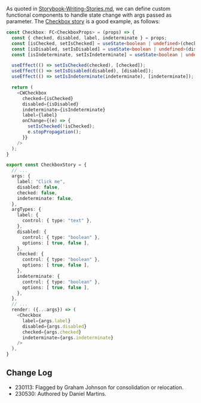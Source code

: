 As quoted in [Storybook-Writing-Stories.md](Storybook-Writing-Stories.md), we can define custom functional components to handle state change with args passed as parameter. The [Checkbox story](../../packages/commonwealth/.storybook/stories/old/molecules/Checkbox.stories.tsx) is a good example, as follows:

```typescript
const Checkbox: FC<CheckboxProps> = (props) => {
  const { checked, disabled, label, indeterminate } = props;
  const [isChecked, setIsChecked] = useState<boolean | undefined>(checked);
  const [isDisabled, setIsDisabled] = useState<boolean | undefined>(disabled);
  const [isIndeterminate, setIsIndeterminate] = useState<boolean | undefined>(indeterminate);

  useEffect(() => setIsChecked(checked), [checked]);
  useEffect(() => setIsDisabled(disabled), [disabled]);
  useEffect(() => setIsIndeterminate(indeterminate), [indeterminate]);

  return (
    <CWCheckbox
      checked={isChecked}
      disabled={isDisabled}
      indeterminate={isIndeterminate}
      label={label}
      onChange={(e) => {
        setIsChecked(!isChecked);
        e.stopPropagation();
      }}
    />
  );
}

export const CheckboxStory = {
  // ...
  args: {
    label: "Click me",
    disabled: false,
    checked: false,
    indeterminate: false,
  },
  argTypes: {
    label: {
      control: { type: "text" },
    },
    disabled: {
      control: { type: "boolean" },
      options: [ true, false ],
    },
    checked: {
      control: { type: "boolean" },
      options: [ true, false ],
    },
    indeterminate: {
      control: { type: "boolean" },
      options: [ true, false ],
    },
  },
  // ...
  render: ({...args}) => (
    <Checkbox
      label={args.label}
      disabled={args.disabled}
      checked={args.checked}
      indeterminate={args.indeterminate}
    />
  ),
}
```

## Change Log

- 230113: Flagged by Graham Johnson for consolidation or relocation.
- 230530: Authored by Daniel Martins.

